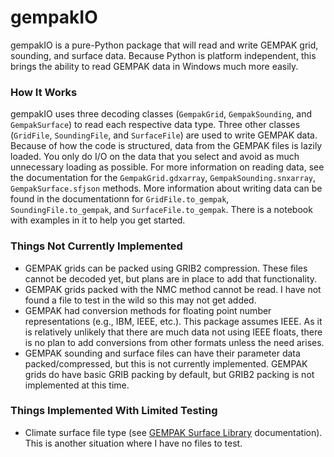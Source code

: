 # gempakIO

gempakIO is a pure-Python package that will read and write GEMPAK grid, sounding, and surface data. Because Python is platform independent, this brings the ability to read GEMPAK data in Windows much more easily.

### How It Works
gempakIO uses three decoding classes (`GempakGrid`, `GempakSounding`, and `GempakSurface`) to read each respective data type. Three other classes (`GridFile`, `SoundingFile`, and `SurfaceFile`) are used to write GEMPAK data. Because of how the code is structured, data from the GEMPAK files is lazily loaded. You only do I/O on the data that you select and avoid as much unnecessary loading as possible. For more information on reading data, see the documentation for the `GempakGrid.gdxarray`, `GempakSounding.snxarray`, `GempakSurface.sfjson` methods. More information about writing data can be found in the documentationn for `GridFile.to_gempak`, `SoundingFile.to_gempak`, and `SurfaceFile.to_gempak`. There is a notebook with examples in it to help you get started.

### Things Not Currently Implemented
*  GEMPAK grids can be packed using GRIB2 compression. These files cannot be decoded yet, but plans are in place to add that functionality.
*  GEMPAK grids packed with the NMC method cannot be read. I have not found a file to test in the wild so this may not get added.
*  GEMPAK had conversion methods for floating point number representations (e.g., IBM, IEEE, etc.). This package assumes IEEE. As it is relatively unlikely that there are much data not using IEEE floats, there is no plan to add conversions from other formats unless the need arises.
*  GEMPAK sounding and surface files can have their parameter data packed/compressed, but this is not currently implemented. GEMPAK grids do have basic GRIB packing by default, but GRIB2 packing is not implemented at this time.

### Things Implemented With Limited Testing
*  Climate surface file type (see [GEMPAK Surface Library](https://github.com/Unidata/gempak/blob/master/gempak/txt/gemlib/sflib.txt) documentation). This is another situation where I have no files to test.
